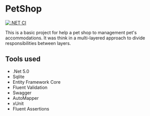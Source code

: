 # PetShop

[![.NET CI](https://github.com/scluispaulo/PetShop/actions/workflows/dotnet.yml/badge.svg)](https://github.com/scluispaulo/PetShop/actions/workflows/dotnet.yml)

This is a basic project for help a pet shop to management pet's accommodations. It was think in a multi-layered approach to divide responsibilities between layers.

## Tools used
- .Net 5.0
- Sqlite
- Entity Framework Core
- Fluent Validation
- Swagger
- AutoMapper
- xUnit
- Fluent Assertions

